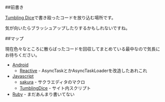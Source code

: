 ##前書き

[Tumbling Dice](http://outofmem.tumblr.com/ "Tumbling Dice")で書き殴ったコードを放り込む場所です。

気が向いたらブラッシュアップしたりするかもしれないですね。

##マップ

現在色々なところに散らばったコードを回収してまとめている最中なので気長にお待ちください。

* [Android](https://github.com/tumbling-dice/snippets/tree/master/Android "Android")
    * [Reactive](https://github.com/tumbling-dice/snippets/tree/master/Android/Reactive "Reactive") - AsyncTaskとかAsyncTaskLoaderを改造したあれこれ
* [Javascript](https://github.com/tumbling-dice/snippets/tree/master/Javascript "Javascript")
    * [sakura](https://github.com/tumbling-dice/snippets/tree/master/Javascript/sakura "sakura") - サクラエディタのマクロ
    * [TumblingDice](https://github.com/tumbling-dice/snippets/tree/master/Javascript/TumblingDice "TumblingDice") - サイト内スクリプト
* [Ruby](https://github.com/tumbling-dice/snippets/tree/master/Ruby "Ruby") - まだあんまり書いてない
